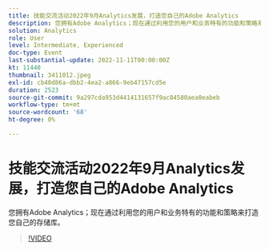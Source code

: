 ```yaml
---
title: 技能交流活动2022年9月Analytics发展，打造您自己的Adobe Analytics
description: 您拥有Adobe Analytics；现在通过利用您的用户和业务特有的功能和策略来打造您自己的存储库。
solution: Analytics
role: User
level: Intermediate, Experienced
doc-type: Event
last-substantial-update: 2022-11-11T00:00:00Z
kt: 11440
thumbnail: 3411012.jpeg
exl-id: cb40d86a-dbb2-4ea2-a866-9eb47157cd5e
duration: 2523
source-git-commit: 9a297cda953d4414131657f9ac84580aea0eabeb
workflow-type: tm+mt
source-wordcount: '68'
ht-degree: 0%

---
```


# 技能交流活动2022年9月Analytics发展，打造您自己的Adobe Analytics

您拥有Adobe Analytics；现在通过利用您的用户和业务特有的功能和策略来打造您自己的存储库。

>[!VIDEO](https://video.tv.adobe.com/v/3411012/?quality=12&learn=on)
